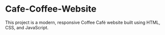 # Cafe-Coffee-Website
This project is a modern, responsive Coffee Café website built using HTML, CSS, and JavaScript.
